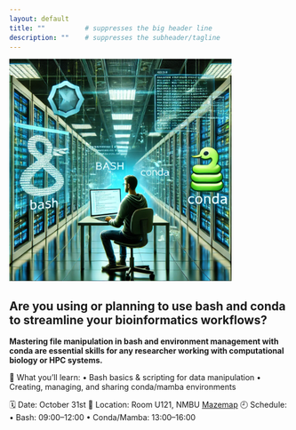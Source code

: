 ```yaml
---
layout: default
title: ""          # suppresses the big header line
description: ""    # suppresses the subheader/tagline
---
```


<img src="https://github.com/avera1988/2025-10-31-NMBU_BASHandCONDA.github.io/blob/main/images/bashconda.jpg" height="400">


## Are you using or planning to use bash and conda to streamline your bioinformatics workflows?

**Mastering file manipulation in bash and environment management with conda are essential skills for any researcher working with computational biology or HPC systems.**

🔧 What you’ll learn:
•	Bash basics & scripting for data manipulation
•	Creating, managing, and sharing conda/mamba environments

🗓️ Date: October 31st
📍 Location: Room U121, NMBU [Mazemap](https://link.mazemap.com/XMsJP9tR)
🕘 Schedule:
•	Bash: 09:00–12:00
•	Conda/Mamba: 13:00–16:00

